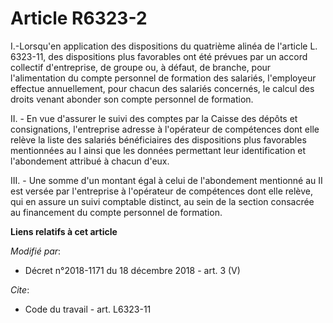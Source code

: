 # Article R6323-2

I.-Lorsqu'en application des dispositions du quatrième alinéa de l'article L. 6323-11, des dispositions plus favorables ont
été prévues par un accord collectif d'entreprise, de groupe ou, à défaut, de branche, pour l'alimentation du compte personnel
de formation des salariés, l'employeur effectue annuellement, pour chacun des salariés concernés, le calcul des droits venant
abonder son compte personnel de formation.

II. - En vue d'assurer le suivi des comptes par la Caisse des dépôts et consignations, l'entreprise adresse à l'opérateur de
compétences dont elle relève la liste des salariés bénéficiaires des dispositions plus favorables mentionnées au I ainsi que
les données permettant leur identification et l'abondement attribué à chacun d'eux.

III. - Une somme d'un montant égal à celui de l'abondement mentionné au II est versée par l'entreprise à l'opérateur de
compétences dont elle relève, qui en assure un suivi comptable distinct, au sein de la section consacrée au financement du
compte personnel de formation.

**Liens relatifs à cet article**

_Modifié par_:

  - Décret n°2018-1171 du 18 décembre 2018 - art. 3 (V)

_Cite_:

  - Code du travail - art. L6323-11
